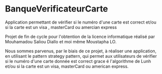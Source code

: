 # BanqueVerificateurCarte
Application permettant de vérifier si le numéro d'une carte est correct et/ou si la carte est un visa , masterCard ou amercian express

Projet de fin de cycle pour l'obtention de la licence informatique réalisé par Mouhamadou Saliou Diallo et moi même Moustapha LO.

Nous sommes parvenus, par le biais de ce projet, à réaliser une application, en utilisant le pattern strategy pattern, qui permet aux
utilisateurs de vérifier si le numéro d'une carte donnée est correct grace é l'algorithme de Lunh et/ou si la carte est un visa,
masterCard ou american express.


